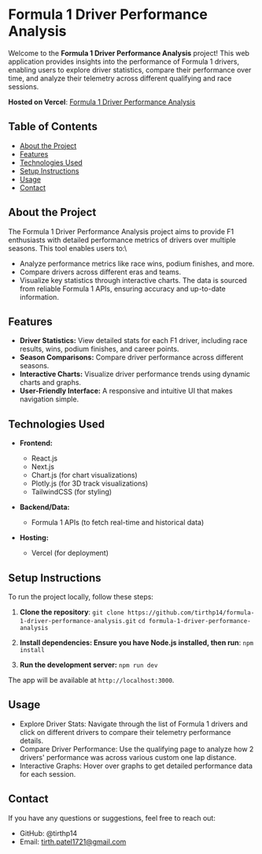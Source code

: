# Formula 1 Driver Performance Analysis

Welcome to the **Formula 1 Driver Performance Analysis** project! This web application provides insights into the performance of Formula 1 drivers, enabling users to explore driver statistics, compare their performance over time, and analyze their telemetry across different qualifying and race sessions.

**Hosted on Vercel**: [Formula 1 Driver Performance Analysis](https://formula-1-driver-performance-analysis.vercel.app/)

## Table of Contents

- [About the Project](#about-the-project)
- [Features](#features)
- [Technologies Used](#technologies-used)
- [Setup Instructions](#setup-instructions)
- [Usage](#usage)
- [Contact](#contact)

## About the Project

The Formula 1 Driver Performance Analysis project aims to provide F1 enthusiasts with detailed performance metrics of drivers over multiple seasons. This tool enables users to:\
- Analyze performance metrics like race wins, podium finishes, and more.
- Compare drivers across different eras and teams.
- Visualize key statistics through interactive charts.
The data is sourced from reliable Formula 1 APIs, ensuring accuracy and up-to-date information.

## Features

- **Driver Statistics:** View detailed stats for each F1 driver, including race results, wins, podium finishes, and career points.
- **Season Comparisons:** Compare driver performance across different seasons.
- **Interactive Charts:** Visualize driver performance trends using dynamic charts and graphs.
- **User-Friendly Interface:** A responsive and intuitive UI that makes navigation simple.

## Technologies Used

- **Frontend:** 
  - React.js
  - Next.js
  - Chart.js (for chart visualizations)
  - Plotly.js (for 3D track visualizations)
  - TailwindCSS (for styling)

- **Backend/Data:**
  - Formula 1 APIs (to fetch real-time and historical data)

- **Hosting:**
  - Vercel (for deployment)

## Setup Instructions

To run the project locally, follow these steps:

1. **Clone the repository**:
   `git clone https://github.com/tirthp14/formula-1-driver-performance-analysis.git`
   `cd formula-1-driver-performance-analysis`

2. **Install dependencies: Ensure you have Node.js installed, then run**:
    `npm install`

3. **Run the development server:**
   `npm run dev`

The app will be available at `http://localhost:3000`.
    
## Usage

- Explore Driver Stats: Navigate through the list of Formula 1 drivers and click on different drivers to compare their telemetry performance details.
- Compare Driver Performance: Use the qualifying page to analyze how 2 drivers' performance was across various custom one lap distance.
- Interactive Graphs: Hover over graphs to get detailed performance data for each session.

## Contact

If you have any questions or suggestions, feel free to reach out:

- GitHub: @tirthp14
- Email: tirth.patel1721@gmail.com
